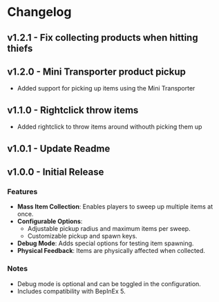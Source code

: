 # Changelog

## v1.2.1 - Fix collecting products when hitting thiefs

## v1.2.0 - Mini Transporter product pickup

- Added support for picking up items using the Mini Transporter

## v1.1.0 - Rightclick throw items

- Added rightclick to throw items around withouth picking them up

## v1.0.1 - Update Readme

## v1.0.0 - Initial Release

### Features

- **Mass Item Collection**: Enables players to sweep up multiple items at once.
- **Configurable Options**:
  - Adjustable pickup radius and maximum items per sweep.
  - Customizable pickup and spawn keys.
- **Debug Mode**: Adds special options for testing item spawning.
- **Physical Feedback**: Items are physically affected when collected.

### Notes

- Debug mode is optional and can be toggled in the configuration.
- Includes compatibility with BepInEx 5.
